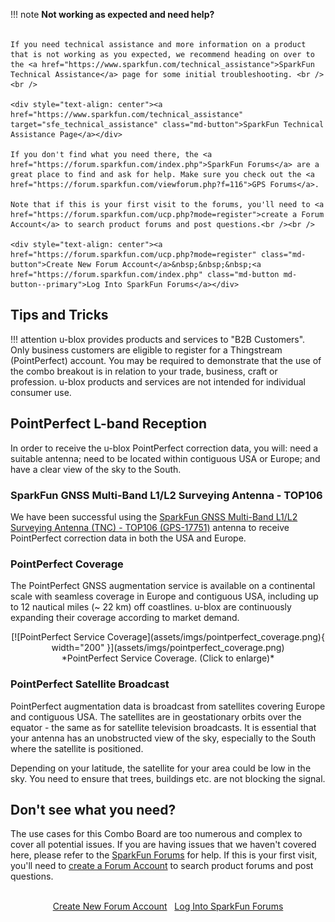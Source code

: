 !!! note
    <span class="glyphicon glyphicon-question-sign" aria-hidden="true"></span>
        <strong> Not working as expected and need help? </strong> <br /><br />

    If you need technical assistance and more information on a product that is not working as you expected, we recommend heading on over to the <a href="https://www.sparkfun.com/technical_assistance">SparkFun Technical Assistance</a> page for some initial troubleshooting. <br /><br />

    <div style="text-align: center"><a href="https://www.sparkfun.com/technical_assistance" target="sfe_technical_assistance" class="md-button">SparkFun Technical Assistance Page</a></div>

    If you don't find what you need there, the <a href="https://forum.sparkfun.com/index.php">SparkFun Forums</a> are a great place to find and ask for help. Make sure you check out the <a href="https://forum.sparkfun.com/viewforum.php?f=116">GPS Forums</a>. 
    
    Note that if this is your first visit to the forums, you'll need to <a href="https://forum.sparkfun.com/ucp.php?mode=register">create a Forum Account</a> to search product forums and post questions.<br /><br />

    <div style="text-align: center"><a href="https://forum.sparkfun.com/ucp.php?mode=register" class="md-button">Create New Forum Account</a>&nbsp;&nbsp;&nbsp;<a href="https://forum.sparkfun.com/index.php" class="md-button md-button--primary">Log Into SparkFun Forums</a></div>

## Tips and Tricks

!!! attention
    u-blox provides products and services to "B2B Customers". Only business customers are eligible to register for a Thingstream (PointPerfect) account. You may be required to demonstrate that the use of the combo breakout is in relation to your trade, business, craft or profession. u-blox products and services are not intended for individual consumer use.

## PointPerfect L-band Reception

In order to receive the u-blox PointPerfect correction data, you will: need a suitable antenna; need to be located within contiguous USA or Europe; and have a clear view of the sky to the South.

### SparkFun GNSS Multi-Band L1/L2 Surveying Antenna - TOP106

We have been successful using the [SparkFun GNSS Multi-Band L1/L2 Surveying Antenna (TNC) - TOP106 (GPS-17751)](https://www.sparkfun.com/products/17751) antenna to receive
PointPerfect correction data in both the USA and Europe.

### PointPerfect Coverage

The PointPerfect GNSS augmentation service is available on a continental scale with seamless coverage in Europe and contiguous USA, including up to 12 nautical miles  (~ 22 km) off coastlines. u-blox are continuously expanding their coverage according to market demand.

<center>
[![PointPerfect Service Coverage](assets/imgs/pointperfect_coverage.png){ width="200" }](assets/imgs/pointperfect_coverage.png)<br>
*PointPerfect Service Coverage. (Click to enlarge)*
</center>

### PointPerfect Satellite Broadcast

PointPerfect augmentation data is broadcast from satellites covering Europe and contiguous USA. The satellites are in geostationary orbits over the equator - the same as for satellite television broadcasts. It is essential that your antenna has an unobstructed view of the sky, especially to the South where the satellite is positioned.

Depending on your latitude, the satellite for your area could be low in the sky. You need to ensure that trees, buildings etc. are not blocking the signal.


## Don't see what you need?
The use cases for this Combo Board are too numerous and complex to cover all potential issues. If you are having issues that we haven't covered here, please refer to the <a href="https://forum.sparkfun.com/index.php">SparkFun Forums</a> for help. If this is your first visit, you'll need to <a href="https://forum.sparkfun.com/ucp.php?mode=register">create a Forum Account</a> to search product forums and post questions.<br /><br />

<div style="text-align: center"><a href="https://forum.sparkfun.com/ucp.php?mode=register" class="md-button">Create New Forum Account</a>&nbsp;&nbsp;&nbsp;<a href="https://forum.sparkfun.com/index.php" class="md-button md-button--primary">Log Into SparkFun Forums</a> </div>